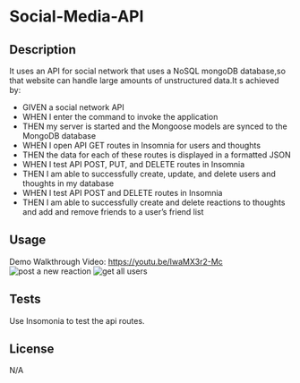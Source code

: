 # Social-Media-API

## Description
It uses  an API  for social network that uses a NoSQL mongoDB database,so that website can handle large amounts of unstructured data.It s achieved by:
* GIVEN a social network API
* WHEN I enter the command to invoke the application
* THEN my server is started and the Mongoose models are synced to the MongoDB database
* WHEN I open API GET routes in Insomnia for users and thoughts
* THEN the data for each of these routes is displayed in a formatted JSON
* WHEN I test API POST, PUT, and DELETE routes in Insomnia
* THEN I am able to successfully create, update, and delete users and thoughts in my database
* WHEN I test API POST and DELETE routes in Insomnia
* THEN I am able to successfully create and delete reactions to thoughts and add and remove friends to a user’s friend list

## Usage
Demo Walkthrough Video: https://youtu.be/lwaMX3r2-Mc
![post a new reaction](https://user-images.githubusercontent.com/112586779/201511214-423776b7-6fe7-4981-af20-4dc53c26851d.png)
![get all users](https://user-images.githubusercontent.com/112586779/201511226-aff27de9-94cf-4800-a31c-fdc3df735a1f.png)

## Tests

Use Insomonia to test the api routes.
## License
N/A
